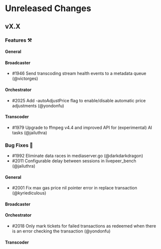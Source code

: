 # Unreleased Changes

## vX.X

### Features ⚒

#### General

#### Broadcaster
- \#1946 Send transcoding stream health events to a metadata queue (@victorges)

#### Orchestrator

- \#2025 Add -autoAdjustPrice flag to enable/disable automatic price adjustments (@yondonfu)

#### Transcoder

- \#1979 Upgrade to ffmpeg v4.4 and improved API for (experimental) AI tasks (@jailuthra)

### Bug Fixes 🐞

- \#1992 Eliminate data races in mediaserver.go (@darkdarkdragon)
- \#2011 Configurable delay between sessions in livepeer_bench (@jailuthra)

#### General

- \#2001 Fix max gas price nil pointer error in replace transaction (@kyriediculous)

#### Broadcaster

#### Orchestrator

- \#2018 Only mark tickets for failed transactions as redeemed when there is an error checking the transaction (@yondonfu)

#### Transcoder
